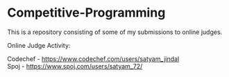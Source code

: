 # Competitive-Programming
This is a repository consisting of some of my submissions to online judges.

Online Judge Activity:

Codechef - https://www.codechef.com/users/satyam_jindal <br>
Spoj - https://www.spoj.com/users/satyam_72/
